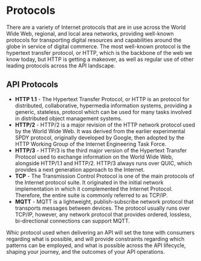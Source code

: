 # Protocols
There are a variety of Internet protocols that are in use across the World Wide Web, regional, and local area networks, providing well-known protocols for transporting digital resources and capabilities around the globe in service of digital commerce. The most well-known protocol is the hypertext transfer protocol, or HTTP, which is the backbone of the web we know today, but HTTP is getting a makeover, as well as regular use of other leading protocols across the API landscape.

## API Protocols

- **HTTP 1.1** - The Hypertext Transfer Protocol, or HTTP is an protocol for distributed, collaborative, hypermedia information systems, providing a generic, stateless, protocol which can be used for many tasks involved in distributed object management systems.
- **HTTP/2** - HTTP/2 is a major revision of the HTTP network protocol used by the World Wide Web. It was derived from the earlier experimental SPDY protocol, originally developed by Google, then adopted by the HTTP Working Group of the Internet Engineering Task Force.
- **HTTP/3** - HTTP/3 is the third major version of the Hypertext Transfer Protocol used to exchange information on the World Wide Web, alongside HTTP/1.1 and HTTP/2. HTTP/3 always runs over QUIC, which provides a next generation approach to the Internet.
- **TCP** - The Transmission Control Protocol is one of the main protocols of the Internet protocol suite. It originated in the initial network implementation in which it complemented the Internet Protocol. Therefore, the entire suite is commonly referred to as TCP/IP.
- **MQTT** - MQTT is a lightweight, publish-subscribe network protocol that transports messages between devices. The protocol usually runs over TCP/IP, however, any network protocol that provides ordered, lossless, bi-directional connections can support MQTT.

Whic protocol used when delivering an API will set the tone with consumers regarding what is possible, and will provide constraints regarding which patterns can be employed, and what is possible across the API lifecycle, shaping your journey, and the outcomes of your API operations.
